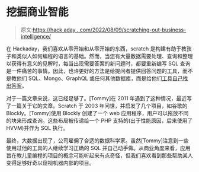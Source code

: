 # 挖掘商业智能

> 原文:[https://hack aday . com/2022/08/09/scratching-out-business-intelligence/](https://hackaday.com/2022/08/09/scratching-out-business-intelligence/)

在 Hackaday，我们喜欢从零开始和从零开始的东西，scratch 是构建有助于教孩子和类似人如何编程的语言的基础。然而，当您有大量数据需要处理、查询和整理以获得有意义的见解时，每当出现需要答案的新问题时，都要重新编写 SQL 查询是一件痛苦的事情。因此，也许更好的方法是给提问者提供回答问题的工具，而不是教他们 SQL、Mongo、GraphQL 或任何其他数据库，而是给他们[工具自己找出答案](https://pixelspark.nl/2022/making-advanced-bi-queries-childs-play-with-puzzle-pieces)。

对于一篇文章来说，这已经足够了。[Tommy]在 2011 年遇到了这种情况，最近写了一篇关于它的文章。Scratch 于 2003 年问世，并启发了几个项目，如谷歌的 Blockly。[Tommy]使用 Blockly 创建了一个 web 应用程序，用户可以拖放不同的块来形成查询。这些布局被传递给一个 PHP 支持的(出于性能原因，后来使用了 HVVM)并作为 SQL 执行。

最终，大数据出现了，公司雇佣了合适的数据科学家。虽然[Tommy]注意到一些使用过他的工具的人继续学习正确的 SQL 并自己动手做。从商业角度来看，应用旨在教儿童编程的项目的概念可能听起来有点奇怪，但我们喜欢看到那些帮助某人变得足够好奇以窥视机器内部的项目。